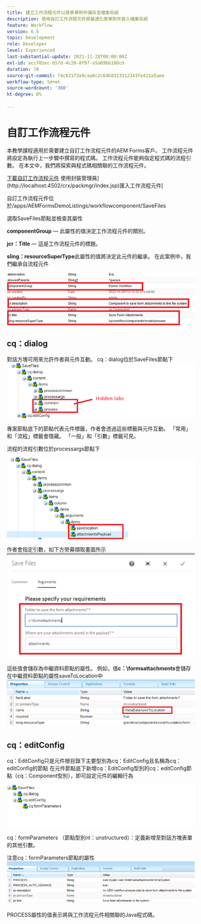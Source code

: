 ```yaml
---
title: 建立工作流程元件以將表單附件儲存至檔案系統
description: 使用自訂工作流程元件將最適化表單附件寫入檔案系統
feature: Workflow
version: 6.5
topic: Development
role: Developer
level: Experienced
last-substantial-update: 2021-11-28T00:00:00Z
exl-id: acc701ec-b57d-4c20-8f97-a5a69bb180cd
duration: 70
source-git-commit: f4c621f3a9caa8c2c64b8323312343fe421a5aee
workflow-type: tm+mt
source-wordcount: '360'
ht-degree: 0%

---
```


# 自訂工作流程元件

本教學課程適用於需要建立自訂工作流程元件的AEM Forms客戶。 工作流程元件將設定為執行上一步驟中撰寫的程式碼。 工作流程元件能夠指定程式碼的流程引數。 在本文中，我們將探索與程式碼相關聯的工作流程元件。


[下載自訂工作流程元件](assets/saveFiles.zip)
使用封裝管理員](http://localhost:4502/crx/packmgr/index.jsp)匯入工作流程元件[

自訂工作流程元件位於/apps/AEMFormsDemoListings/workflowcomponent/SaveFiles

選取SaveFiles節點並檢查其屬性

**componentGroup** — 此屬性的值決定工作流程元件的類別。

**jcr：Title** — 這是工作流程元件的標題。

**sling：resourceSuperType**&#x200B;此屬性的值將決定此元件的繼承。 在此案例中，我們繼承自流程元件


![component-properties](assets/component-properties1.png)

## cq：dialog

對話方塊可用來允許作者與元件互動。 cq：dialog位於SaveFiles節點下
![cq-dialog](assets/cq-dialog.png)

專案節點底下的節點代表元件標籤，作者會透過這些標籤與元件互動。 「常用」和「流程」標籤會隱藏。 「一般」和「引數」標籤可見。

流程的流程引數位於processargs節點下

![process-args](assets/process-arguments.png)

作者會指定引數，如下方熒幕擷取畫面所示
![工作流程元件](assets/custom-workflow-component.png)

這些值會儲存為中繼資料節點的屬性。 例如，值&#x200B;**c：\formsattachments**會儲存在中繼資料節點的屬性saveToLocation中
![儲存位置](assets/save-to-location.png)

## cq：editConfig

cq：EditConfig只是元件根目錄下主要型別為cq：EditConfig且名稱為cq：editConfig的節點
在元件節點底下新增cq：EditConfig型別的cq：editConfig節點（cq：Component型別），即可設定元件的編輯行為

![edit-config](assets/cq-edit-config.png)

cq：formParameters （節點型別nt：unstructured）：定義新增至對話方塊表單的其他引數。


注意cq：formParameters節點的屬性
![from-parameters-properties](assets/form-parameters-properties.png)

PROCESS屬性的值表示將與工作流程元件相關聯的Java程式碼。
